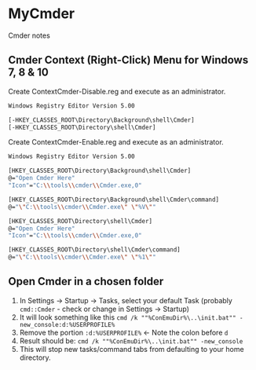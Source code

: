# MyCmder

Cmder notes

## Cmder Context (Right-Click) Menu for Windows 7, 8 & 10

Create ContextCmder-Disable.reg and execute as an administrator.

```bash
Windows Registry Editor Version 5.00

[-HKEY_CLASSES_ROOT\Directory\Background\shell\Cmder]
[-HKEY_CLASSES_ROOT\Directory\shell\Cmder]
```

Create ContextCmder-Enable.reg and execute as an administrator.

```bash
Windows Registry Editor Version 5.00

[HKEY_CLASSES_ROOT\Directory\Background\shell\Cmder]
@="Open Cmder Here"
"Icon"="C:\\tools\\cmder\\Cmder.exe,0"

[HKEY_CLASSES_ROOT\Directory\Background\shell\Cmder\command]
@="\"C:\\tools\\cmder\\Cmder.exe\" \"%V\""

[HKEY_CLASSES_ROOT\Directory\shell\Cmder]
@="Open Cmder Here"
"Icon"="C:\\tools\\cmder\\Cmder.exe,0"

[HKEY_CLASSES_ROOT\Directory\shell\Cmder\command]
@="\"C:\\tools\\cmder\\Cmder.exe\" \"%1\""
```


## Open Cmder in a chosen folder

1. In Settings -> Startup -> Tasks, select your default Task (probably ```cmd::Cmder``` - check or change in Settings -> Startup)
2. It will look something like this ```cmd /k ""%ConEmuDir%\..\init.bat"" -new_console:d:%USERPROFILE%```
3. Remove the portion ```:d:%USERPROFILE%``` <- Note the colon before ```d```
4. Result should be: ```cmd /k ""%ConEmuDir%\..\init.bat"" -new_console```
5. This will stop new tasks/command tabs from defaulting to your home directory.
